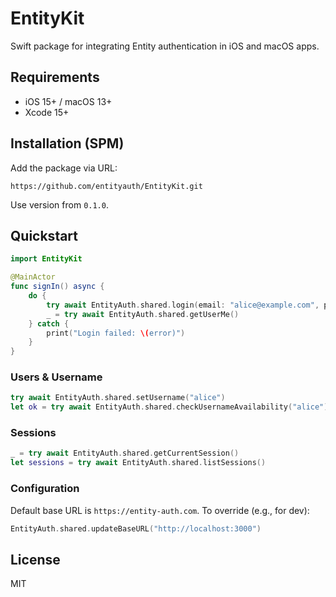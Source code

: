 # EntityKit

Swift package for integrating Entity authentication in iOS and macOS apps.

## Requirements
- iOS 15+ / macOS 13+
- Xcode 15+

## Installation (SPM)
Add the package via URL:

```
https://github.com/entityauth/EntityKit.git
```

Use version from `0.1.0`.

## Quickstart
```swift
import EntityKit

@MainActor
func signIn() async {
    do {
        try await EntityAuth.shared.login(email: "alice@example.com", password: "P@ssw0rd!", workspaceTenantId: "t1")
        _ = try await EntityAuth.shared.getUserMe()
    } catch {
        print("Login failed: \(error)")
    }
}
```

 

### Users & Username
```swift
try await EntityAuth.shared.setUsername("alice")
let ok = try await EntityAuth.shared.checkUsernameAvailability("alice")
```

### Sessions
```swift
_ = try await EntityAuth.shared.getCurrentSession()
let sessions = try await EntityAuth.shared.listSessions()
```

### Configuration
Default base URL is `https://entity-auth.com`. To override (e.g., for dev):
```swift
EntityAuth.shared.updateBaseURL("http://localhost:3000")
```

## License
MIT
